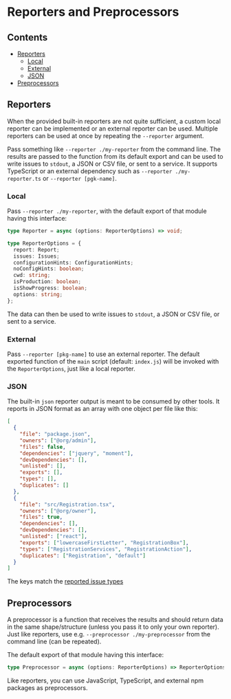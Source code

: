 # Reporters and Preprocessors

## Contents

- [Reporters][1]
  - [Local][2]
  - [External][3]
  - [JSON][4]
- [Preprocessors][5]

## Reporters

When the provided built-in reporters are not quite sufficient, a custom local reporter can be implemented or an external
reporter can be used. Multiple reporters can be used at once by repeating the `--reporter` argument.

Pass something like `--reporter ./my-reporter` from the command line. The results are passed to the function from its
default export and can be used to write issues to `stdout`, a JSON or CSV file, or sent to a service. It supports
TypeScript or an external dependency such as `--reporter ./my-reporter.ts` or `--reporter [pgk-name]`.

### Local

Pass `--reporter ./my-reporter`, with the default export of that module having this interface:

```ts
type Reporter = async (options: ReporterOptions) => void;

type ReporterOptions = {
  report: Report;
  issues: Issues;
  configurationHints: ConfigurationHints;
  noConfigHints: boolean;
  cwd: string;
  isProduction: boolean;
  isShowProgress: boolean;
  options: string;
};
```

The data can then be used to write issues to `stdout`, a JSON or CSV file, or sent to a service.

### External

Pass `--reporter [pkg-name]` to use an external reporter. The default exported function of the `main` script (default:
`index.js`) will be invoked with the `ReporterOptions`, just like a local reporter.

### JSON

The built-in `json` reporter output is meant to be consumed by other tools. It reports in JSON format as an array with
one object per file like this:

```json
[
  {
    "file": "package.json",
    "owners": ["@org/admin"],
    "files": false,
    "dependencies": ["jquery", "moment"],
    "devDependencies": [],
    "unlisted": [],
    "exports": [],
    "types": [],
    "duplicates": []
  },
  {
    "file": "src/Registration.tsx",
    "owners": ["@org/owner"],
    "files": true,
    "dependencies": [],
    "devDependencies": [],
    "unlisted": ["react"],
    "exports": ["lowercaseFirstLetter", "RegistrationBox"],
    "types": ["RegistrationServices", "RegistrationAction"],
    "duplicates": ["Registration", "default"]
  }
]
```

The keys match the [reported issue types][6]

## Preprocessors

A preprocessor is a function that receives the results and should return data in the same shape/structure (unless you
pass it to only your own reporter). Just like reporters, use e.g. `--preprocessor ./my-preprocessor` from the command
line (can be repeated).

The default export of that module having this interface:

```ts
type Preprocessor = async (options: ReporterOptions) => ReporterOptions;
```

Like reporters, you can use JavaScript, TypeScript, and external npm packages as preprocessors.

[1]: #reporters
[2]: #local
[3]: #external
[4]: #json
[5]: #preprocessors
[6]: ../README.md#reading-the-report
